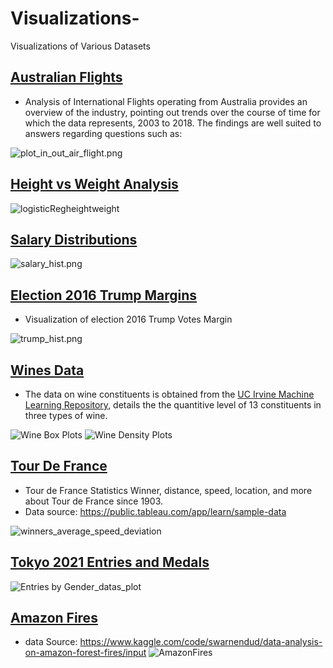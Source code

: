 # Visualizations-

Visualizations of Various Datasets

## [Australian Flights](AustralianFlights/)

-   Analysis of International Flights operating from Australia provides an overview of the industry, pointing out trends over the course of time for which the data represents, 2003 to 2018. The findings are well suited to answers regarding questions such as:

![plot_in_out_air_flight.png](AustralianFlights/plot_in_out_air_flight.png)

## [Height vs Weight Analysis](logisticRegheightweight/)

![logisticRegheightweight](logisticRegheightweight/hei_impr_sex_plot.png)

## [Salary Distributions](sALARYhIST/)

![salary_hist.png](sALARYhIST/salary_hist.png)

## [Election 2016 Trump Margins](TrumpElection2016/)

-   Visualization of election 2016 Trump Votes Margin

![trump_hist.png](TrumpElection2016/trump_hist.png)

## [Wines Data](WINES)

-   The data on wine constituents is obtained from the [UC Irvine Machine Learning Repository](https://archive.ics.uci.edu/dataset/109/wine), details the the quantitive level of 13 constituents in three types of wine.

![Wine Box Plots](./WINES/wine_box_plots.png) ![Wine Density Plots](./WINES/density_plots.png)

## [Tour De France](./TourDeFrance)

-   Tour de France Statistics Winner, distance, speed, location, and more about Tour de France since 1903.
-   Data source: <https://public.tableau.com/app/learn/sample-data>

![winners_average_speed_deviation](./TourDeFrance/plots/winners_average_speed_deviation.jpeg)

## [Tokyo 2021 Entries and Medals](./Tokyo2021)

![Entries by Gender_datas_plot](./Tokyo2021/plots/gender_datas_plot.png)

## [Amazon Fires](./AmazonFires)

+ data Source: https://www.kaggle.com/code/swarnendud/data-analysis-on-amazon-forest-fires/input
![AmazonFires](./AmazonFires/plot/AmazonFires11.png)
